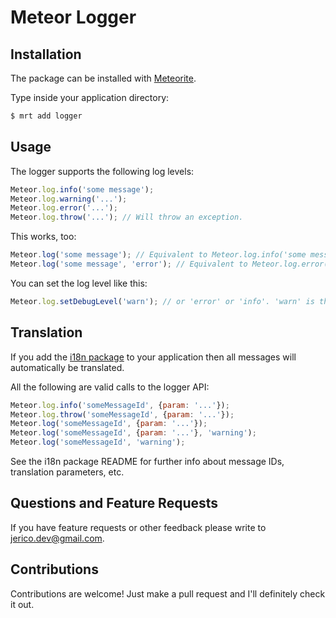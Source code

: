 Meteor Logger
=============

Installation
------------

The package can be installed with [Meteorite](https://github.com/oortcloud/meteorite/).

Type inside your application directory:

``` sh
$ mrt add logger
```

Usage
-----

The logger supports the following log levels:

``` javascript
Meteor.log.info('some message');
Meteor.log.warning('...');
Meteor.log.error('...');
Meteor.log.throw('...'); // Will throw an exception.
```

This works, too:

``` javascript
Meteor.log('some message'); // Equivalent to Meteor.log.info('some message')
Meteor.log('some message', 'error'); // Equivalent to Meteor.log.error('some message')
```

You can set the log level like this:


``` javascript
Meteor.log.setDebugLevel('warn'); // or 'error' or 'info'. 'warn' is the default.
```


Translation
-----------

If you add the [i18n package](https://atmosphere.meteor.com/package/i18n) to your application
then all messages will automatically be translated.

All the following are valid calls to the logger API:

``` javascript
Meteor.log.info('someMessageId', {param: '...'});
Meteor.log.throw('someMessageId', {param: '...'});
Meteor.log('someMessageId', {param: '...'});
Meteor.log('someMessageId', {param: '...'}, 'warning');
Meteor.log('someMessageId', 'warning');
```

See the i18n package README for further info about message IDs, translation parameters, etc.


Questions and Feature Requests
------------------------------

If you have feature requests or other feedback please write to jerico.dev@gmail.com.


Contributions
-------------

Contributions are welcome! Just make a pull request and I'll definitely check it out.
